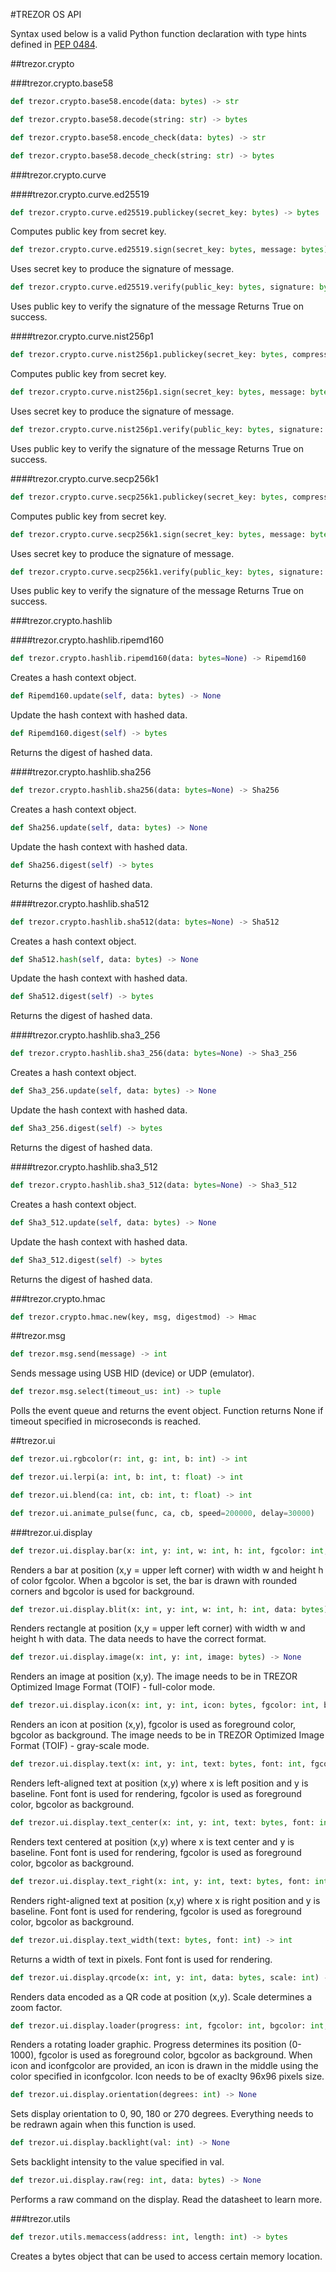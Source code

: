 #TREZOR OS API

Syntax used below is a valid Python function declaration with type hints defined in [PEP 0484](https://www.python.org/dev/peps/pep-0484/).

##trezor.crypto

###trezor.crypto.base58

``` python
def trezor.crypto.base58.encode(data: bytes) -> str
```
``` python
def trezor.crypto.base58.decode(string: str) -> bytes
```
``` python
def trezor.crypto.base58.encode_check(data: bytes) -> str
```
``` python
def trezor.crypto.base58.decode_check(string: str) -> bytes
```

###trezor.crypto.curve

####trezor.crypto.curve.ed25519

``` python
def trezor.crypto.curve.ed25519.publickey(secret_key: bytes) -> bytes
```

Computes public key from secret key.

``` python
def trezor.crypto.curve.ed25519.sign(secret_key: bytes, message: bytes) -> bytes
```

Uses secret key to produce the signature of message.

``` python
def trezor.crypto.curve.ed25519.verify(public_key: bytes, signature: bytes, message: bytes) -> bool
```

Uses public key to verify the signature of the message
Returns True on success.


####trezor.crypto.curve.nist256p1

``` python
def trezor.crypto.curve.nist256p1.publickey(secret_key: bytes, compressed: bool=True) -> bytes
```

Computes public key from secret key.

``` python
def trezor.crypto.curve.nist256p1.sign(secret_key: bytes, message: bytes) -> bytes
```

Uses secret key to produce the signature of message.

``` python
def trezor.crypto.curve.nist256p1.verify(public_key: bytes, signature: bytes, message: bytes) -> bool
```

Uses public key to verify the signature of the message
Returns True on success.


####trezor.crypto.curve.secp256k1

``` python
def trezor.crypto.curve.secp256k1.publickey(secret_key: bytes, compressed: bool=True) -> bytes
```

Computes public key from secret key.

``` python
def trezor.crypto.curve.secp256k1.sign(secret_key: bytes, message: bytes) -> bytes
```

Uses secret key to produce the signature of message.

``` python
def trezor.crypto.curve.secp256k1.verify(public_key: bytes, signature: bytes, message: bytes) -> bool
```

Uses public key to verify the signature of the message
Returns True on success.


###trezor.crypto.hashlib

####trezor.crypto.hashlib.ripemd160

``` python
def trezor.crypto.hashlib.ripemd160(data: bytes=None) -> Ripemd160
```

Creates a hash context object.

``` python
def Ripemd160.update(self, data: bytes) -> None
```

Update the hash context with hashed data.

``` python
def Ripemd160.digest(self) -> bytes
```

Returns the digest of hashed data.


####trezor.crypto.hashlib.sha256

``` python
def trezor.crypto.hashlib.sha256(data: bytes=None) -> Sha256
```

Creates a hash context object.

``` python
def Sha256.update(self, data: bytes) -> None
```

Update the hash context with hashed data.

``` python
def Sha256.digest(self) -> bytes
```

Returns the digest of hashed data.


####trezor.crypto.hashlib.sha512

``` python
def trezor.crypto.hashlib.sha512(data: bytes=None) -> Sha512
```

Creates a hash context object.

``` python
def Sha512.hash(self, data: bytes) -> None
```

Update the hash context with hashed data.

``` python
def Sha512.digest(self) -> bytes
```

Returns the digest of hashed data.


####trezor.crypto.hashlib.sha3_256

``` python
def trezor.crypto.hashlib.sha3_256(data: bytes=None) -> Sha3_256
```

Creates a hash context object.

``` python
def Sha3_256.update(self, data: bytes) -> None
```

Update the hash context with hashed data.

``` python
def Sha3_256.digest(self) -> bytes
```

Returns the digest of hashed data.


####trezor.crypto.hashlib.sha3_512

``` python
def trezor.crypto.hashlib.sha3_512(data: bytes=None) -> Sha3_512
```

Creates a hash context object.

``` python
def Sha3_512.update(self, data: bytes) -> None
```

Update the hash context with hashed data.

``` python
def Sha3_512.digest(self) -> bytes
```

Returns the digest of hashed data.


###trezor.crypto.hmac

``` python
def trezor.crypto.hmac.new(key, msg, digestmod) -> Hmac
```

##trezor.msg

``` python
def trezor.msg.send(message) -> int
```

Sends message using USB HID (device) or UDP (emulator).

``` python
def trezor.msg.select(timeout_us: int) -> tuple
```

Polls the event queue and returns the event object.
Function returns None if timeout specified in microseconds is reached.


##trezor.ui

``` python
def trezor.ui.rgbcolor(r: int, g: int, b: int) -> int
```
``` python
def trezor.ui.lerpi(a: int, b: int, t: float) -> int
```
``` python
def trezor.ui.blend(ca: int, cb: int, t: float) -> int
```
``` python
def trezor.ui.animate_pulse(func, ca, cb, speed=200000, delay=30000)
```

###trezor.ui.display

``` python
def trezor.ui.display.bar(x: int, y: int, w: int, h: int, fgcolor: int, bgcolor: int=None) -> None
```

Renders a bar at position (x,y = upper left corner) with width w and height h of color fgcolor.
When a bgcolor is set, the bar is drawn with rounded corners and bgcolor is used for background.

``` python
def trezor.ui.display.blit(x: int, y: int, w: int, h: int, data: bytes) -> None
```

Renders rectangle at position (x,y = upper left corner) with width w and height h with data.
The data needs to have the correct format.

``` python
def trezor.ui.display.image(x: int, y: int, image: bytes) -> None
```

Renders an image at position (x,y).
The image needs to be in TREZOR Optimized Image Format (TOIF) - full-color mode.

``` python
def trezor.ui.display.icon(x: int, y: int, icon: bytes, fgcolor: int, bgcolor: int) -> None
```

Renders an icon at position (x,y), fgcolor is used as foreground color, bgcolor as background.
The image needs to be in TREZOR Optimized Image Format (TOIF) - gray-scale mode.

``` python
def trezor.ui.display.text(x: int, y: int, text: bytes, font: int, fgcolor: int, bgcolor: int) -> None
```

Renders left-aligned text at position (x,y) where x is left position and y is baseline.
Font font is used for rendering, fgcolor is used as foreground color, bgcolor as background.

``` python
def trezor.ui.display.text_center(x: int, y: int, text: bytes, font: int, fgcolor: int, bgcolor: int) -> None
```

Renders text centered at position (x,y) where x is text center and y is baseline.
Font font is used for rendering, fgcolor is used as foreground color, bgcolor as background.

``` python
def trezor.ui.display.text_right(x: int, y: int, text: bytes, font: int, fgcolor: int, bgcolor: int) -> None
```

Renders right-aligned text at position (x,y) where x is right position and y is baseline.
Font font is used for rendering, fgcolor is used as foreground color, bgcolor as background.

``` python
def trezor.ui.display.text_width(text: bytes, font: int) -> int
```

Returns a width of text in pixels. Font font is used for rendering.

``` python
def trezor.ui.display.qrcode(x: int, y: int, data: bytes, scale: int) -> None
```

Renders data encoded as a QR code at position (x,y).
Scale determines a zoom factor.

``` python
def trezor.ui.display.loader(progress: int, fgcolor: int, bgcolor: int, icon: bytes=None, iconfgcolor: int=None) -> None
```

Renders a rotating loader graphic.
Progress determines its position (0-1000), fgcolor is used as foreground color, bgcolor as background.
When icon and iconfgcolor are provided, an icon is drawn in the middle using the color specified in iconfgcolor.
Icon needs to be of exaclty 96x96 pixels size.

``` python
def trezor.ui.display.orientation(degrees: int) -> None
```

Sets display orientation to 0, 90, 180 or 270 degrees.
Everything needs to be redrawn again when this function is used.

``` python
def trezor.ui.display.backlight(val: int) -> None
```

Sets backlight intensity to the value specified in val.

``` python
def trezor.ui.display.raw(reg: int, data: bytes) -> None
```

Performs a raw command on the display. Read the datasheet to learn more.


###trezor.utils

``` python
def trezor.utils.memaccess(address: int, length: int) -> bytes
```

Creates a bytes object that can be used to access certain memory location.

